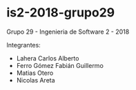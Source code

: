 # is2-2018-grupo29
Grupo 29 - Ingenieria de Software 2 - 2018

Integrantes:

* Lahera Carlos Alberto
* Ferro Gómez Fabián Guillermo
* Matias Otero
* Nicolas Areta
